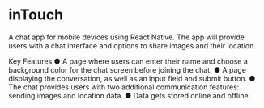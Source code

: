 # inTouch
A chat app for mobile devices using React Native. The app will provide users with a chat interface and options to share images and their
location.

Key Features
● A page where users can enter their name and choose a background color for the chat screen before joining the chat.
● A page displaying the conversation, as well as an input field and submit button.
● The chat provides users with two additional communication features: sending images and location data.
● Data gets stored online and offline.
